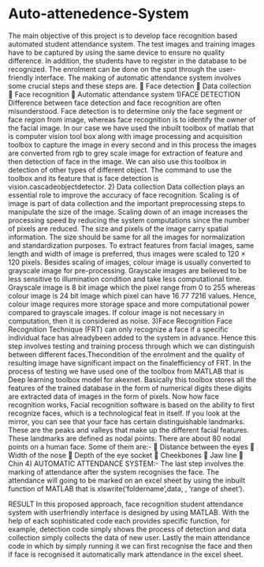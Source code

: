 # Auto-attenedence-System
The main objective of this project is to develop face recognition based 
automated student attendance system. The test images and training images 
have to be captured by using the same device to ensure no quality difference. In 
addition, the students have to register in the database to be recognized. The 
enrolment can be done on the spot through the user-friendly interface.
The making of automatic attendance system involves some crucial steps and 
these steps are.
 Face detection
 Data collection 
 Face recognition
 Automatic attendance system
1)FACE DETECTION 
Difference between face detection and face recognition are often misunderstood. 
Face detection is to determine only the face segment or face region from image, 
whereas face recognition is to identify the owner of the facial image.
In our case we have used the inbuilt toolbox of matlab that is computer vision tool 
box along with image processing and acquisition toolbox to capture the image in 
every second and in this process the images are converted from rgb to grey scale 
image for extraction of feature and then detection of face in the image. We can also 
use this toolbox in detection of other types of different object. The command to use 
the toolbox and its feature that is face detection is vision.cascadeobjectdetector.
2) Data collection 
Data collection plays an essential role to improve the accuracy of face recognition. 
Scaling is of image is part of data collection and the important preprocessing steps to 
manipulate the size of the image. Scaling down of an image increases the processing 
speed by reducing the system computations since the number of pixels are reduced. 
The size and pixels of the image carry spatial information. The size should be same 
for all the images for normalization and standardization purposes. To extract 
features from facial images, same length and width of image is preferred, thus 
images were scaled to 120 × 120 pixels.
Besides scaling of images, colour image is usually converted to grayscale image for 
pre-processing. Grayscale images are believed to be less sensitive to illumination 
condition and take less computational time. Grayscale image is 8 bit image which 
the pixel range from 0 to 255 whereas colour image is 24 bit image which pixel can 
have 16 77 7216 values. Hence, colour image requires more storage space and more 
computational power compared to grayscale images. If colour image is not necessary 
in computation, then it is considered as noise. 
3)Face Recognition
Face Recognition Technique (FRT) can only recognize a face if a specific individual face 
has alreadybeen added to the system in advance. Hence this step involves testing and 
training process through which we can distinguish between different faces.Thecondition 
of the enrolment and the quality of resulting image have significant impact on the 
finalefficiency of FRT. In the process of testing we have used one of the toolbox from 
MATLAB that is Deep learning toolbox model for akexnet. Basically this toolbox stores 
all the features of the trained database in the form of numerical digits these digits are 
extracted data of images in the form of pixels.
Now how face recognition works, Facial recognition software is based on the ability to 
first recognize faces, which is a technological feat in itself. If you look at the mirror, you 
can see that your face has certain distinguishable landmarks. These are the peaks and 
valleys that make up the different facial features.
These landmarks are defined as nodal points. There are about 80 nodal points on a 
human face. Some of them are:-
 Distance between the eyes
 Width of the nose
 Depth of the eye socket
 Cheekbones
 Jaw line 
 Chin
4) AUTOMATIC ATTENDANCE SYSTEM:-
The last step involves the marking of attendance after the system recognises the 
face. The attendance will going to be marked on an excel sheet by using the 
inbuilt function of MATLAB that is xlswrite(‘foldername’,data, , ‘range of sheet’).

RESULT
In this proposed approach, face recognition student attendance system with 
userfriendly interface is designed by using MATLAB. With the help of each 
sophisticated code each provides specific function, for example, detection code 
simply shows the process of detection and data collection simply collects the data 
of new user. Lastly the main attendance code in which by simply running it we 
can first recognise the face and then if face is recognised it automatically mark 
attendance in the excel sheet.

